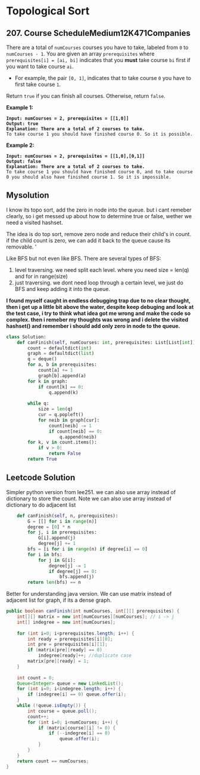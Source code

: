 # Topological Sort

## 207. Course ScheduleMedium12K471Companies

There are a total of `numCourses` courses you have to take, labeled from `0` to `numCourses - 1`. You are given an array `prerequisites` where `prerequisites[i] = [ai, bi]` indicates that you **must** take course `bi` first if you want to take course `ai`.

* For example, the pair `[0, 1]`, indicates that to take course `0` you have to first take course `1`.

Return `true` if you can finish all courses. Otherwise, return `false`.

&#x20;

**Example 1:**

<pre><code><strong>Input: numCourses = 2, prerequisites = [[1,0]]
</strong><strong>Output: true
</strong><strong>Explanation: There are a total of 2 courses to take. 
</strong>To take course 1 you should have finished course 0. So it is possible.
</code></pre>

**Example 2:**

<pre><code><strong>Input: numCourses = 2, prerequisites = [[1,0],[0,1]]
</strong><strong>Output: false
</strong><strong>Explanation: There are a total of 2 courses to take. 
</strong>To take course 1 you should have finished course 0, and to take course 0 you should also have finished course 1. So it is impossible.
</code></pre>

## Mysolution

I know its topo sort, add the zero in node into the queue. but i cant remeber clearly, so i get messed up about how to determine true or false, wether we need a visited hashset.

The idea is do top sort, remove zero node and reduce their child's in count. if the child count is zero, we can add it back to the queue cause its removable. '

Like BFS but not even like BFS. There are several types of BFS:

1. level traversing. we need split each level. where you need size = len(q) and for in range(size)
2. just traversing. we dont need loop through a certain level, we just do BFS and keep adding it into the queue.

**I found myself caught in endless debugging trap due to no clear thought, then i get up a little bit above the water, despite keep debuging and look at the test case, i try to think what idea got me wrong and make the code so complex. then i remeber my thoughts was wrong and i delete the visited hashset() and remember i should add only zero in node to the queue.**

```python
class Solution:
    def canFinish(self, numCourses: int, prerequisites: List[List[int]]) -> bool:
        count = defaultdict(int)
        graph = defaultdict(list)
        q = deque()
        for a, b in prerequisites:
            count[a] += 1
            graph[b].append(a)
        for k in graph:
            if count[k] == 0:
                q.append(k)
        
        while q:
            size = len(q)
            cur = q.popleft()
            for neib in graph[cur]:
                count[neib] -= 1
                if count[neib] == 0:
                    q.append(neib)
        for k, v in count.items():
            if v > 0:
                return False
        return True

```

## Leetcode Solution

Simpler python version from lee251. we can also use array instead of dictionary to store the count. Note we can also use array instead of dictionary to do adjacent list

```python
    def canFinish(self, n, prerequisites):
        G = [[] for i in range(n)]
        degree = [0] * n
        for j, i in prerequisites:
            G[i].append(j)
            degree[j] += 1
        bfs = [i for i in range(n) if degree[i] == 0]
        for i in bfs:
            for j in G[i]:
                degree[j] -= 1
                if degree[j] == 0:
                    bfs.append(j)
        return len(bfs) == n
```

Better for understanding java version. We can use matrix instead of adjacent list for graph, if its a dense graph.&#x20;

```java
public boolean canFinish(int numCourses, int[][] prerequisites) {
    int[][] matrix = new int[numCourses][numCourses]; // i -> j
    int[] indegree = new int[numCourses];
    
    for (int i=0; i<prerequisites.length; i++) {
        int ready = prerequisites[i][0];
        int pre = prerequisites[i][1];
        if (matrix[pre][ready] == 0)
            indegree[ready]++; //duplicate case
        matrix[pre][ready] = 1;
    }
    
    int count = 0;
    Queue<Integer> queue = new LinkedList();
    for (int i=0; i<indegree.length; i++) {
        if (indegree[i] == 0) queue.offer(i);
    }
    while (!queue.isEmpty()) {
        int course = queue.poll();
        count++;
        for (int i=0; i<numCourses; i++) {
            if (matrix[course][i] != 0) {
                if (--indegree[i] == 0)
                    queue.offer(i);
            }
        }
    }
    return count == numCourses;
}
```
